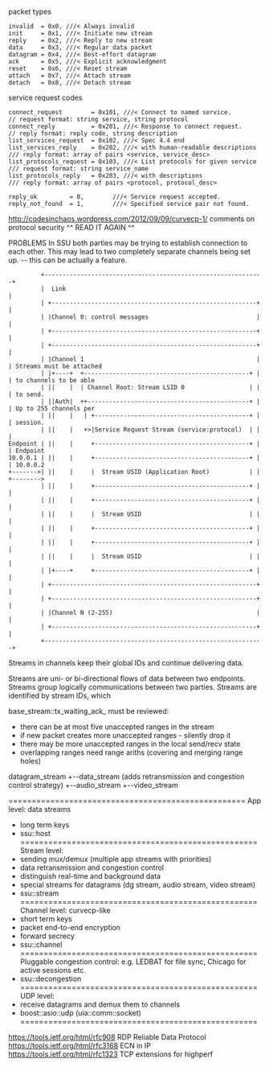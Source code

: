 packet types
```
invalid  = 0x0, ///< Always invalid
init     = 0x1, ///< Initiate new stream
reply    = 0x2, ///< Reply to new stream
data     = 0x3, ///< Regular data packet
datagram = 0x4, ///< Best-effort datagram
ack      = 0x5, ///< Explicit acknowledgment
reset    = 0x6, ///< Reset stream
attach   = 0x7, ///< Attach stream
detach   = 0x8, ///< Detach stream
```

service request codes
```
connect_request        = 0x101, ///< Connect to named service.
// request format: string service, string protocol
connect_reply          = 0x201, ///< Response to connect request.
// reply format: reply code, string description
list_services_request  = 0x102, ///< Spec 4.4 end
list_services_reply    = 0x202, ///< with human-readable descriptions
/// reply format: array of pairs <service, service_desc>
list_protocols_request = 0x103, ///< List protocols for given service
/// request format: string service_name
list_protocols_reply   = 0x203, ///< with descriptions
/// reply format: array of pairs <protocol, protocol_desc>

reply_ok         = 0,        ///< Service request accepted.
reply_not_found  = 1,        ///< Specified service pair not found.
```

http://codesinchaos.wordpress.com/2012/09/09/curvecp-1/ comments on protocol security
^^ READ IT AGAIN ^^

PROBLEMS
In SSU both parties may be trying to establish connection to each other. This may lead to two
completely separate channels being set up. -- this can be actually a feature.

```
         +-------------------------------------------------------------+
         |  Link                                                       |
         | +---------------------------------------------------------+ |
         | |Channel 0: control messages                              | |
         | +---------------------------------------------------------+ |
         | +---------------------------------------------------------+ |
         | |Channel 1                                                | | Streams must be attached
         | |+----+  +----------------------------------------------+ | | to channels to be able
         | ||    |  | Channel Root: Stream LSID 0                  | | | to send.
         | ||Auth|  ++---------------------------------------------+ | | Up to 255 channels per
         | ||    |   | +-------------------------------------------+ | | session.
         | ||    |   +>|Service Request Stream (service:protocol)  | | |
Endpoint | ||    |     +-------------------------------------------+ | | Endpoint
10.0.0.1 | ||    |     +-------------------------------------------+ | | 10.0.0.2
+------->| ||    |     |  Stream USID (Application Root)           | | +-------->
         | ||    |     +-------------------------------------------+ | |
         | ||    |     +-------------------------------------------+ | |
         | ||    |     |  Stream USID                              | | |
         | ||    |     +-------------------------------------------+ | |
         | ||    |     +-------------------------------------------+ | |
         | ||    |     |  Stream USID                              | | |
         | |+----+     +-------------------------------------------+ | |
         | +---------------------------------------------------------+ |
         | +---------------------------------------------------------+ |
         | |Channel N (2-255)                                        | |
         | +---------------------------------------------------------+ |
         +-------------------------------------------------------------+
```

Streams in channels keep their global IDs and continue delivering data.

Streams are uni- or bi-directional flows of data between two endpoints. Streams group logically
communications between two parties.
Streams are identified by stream IDs, which


base_stream::tx_waiting_ack_ must be reviewed:
- there can be at most five unaccepted ranges in the stream
- if new packet creates more unaccepted ranges - silently drop it
- there may be more unaccepted ranges in the local send/recv state
- overlapping ranges need range ariths (covering and merging range holes)

datagram_stream
+--data_stream (adds retransmission and congestion control strategy)
+--audio_stream
+--video_stream

===================================================
App level: data streams
- long term keys
- ssu::host
===================================================
Stream level:
- sending mux/demux (multiple app streams with priorities)
- data retransmission and congestion control
- distinguish real-time and background data
- special streams for datagrams (dg stream, audio stream, video stream)
- ssu::stream
===================================================
Channel level: curvecp-like
- short term keys
- packet end-to-end encryption
- forward secrecy
- ssu::channel
===================================================
Pluggable congestion control: e.g. LEDBAT for file sync, Chicago for active sessions etc.
- ssu::decongestion
===================================================
UDP level:
- receive datagrams and demux them to channels
- boost::asio::udp (uia::comm::socket)
===================================================

https://tools.ietf.org/html/rfc908 RDP Reliable Data Protocol
https://tools.ietf.org/html/rfc3168 ECN in IP
https://tools.ietf.org/html/rfc1323 TCP extensions for highperf

